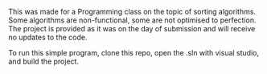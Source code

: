 This was made for a Programming class on the topic of sorting algorithms.
Some algorithms are non-functional, some are not optimised to perfection. The project is provided as it was on the day of submission and will receive no updates to the code.

To run this simple program, clone this repo, open the .sln with visual studio, and build the project.
